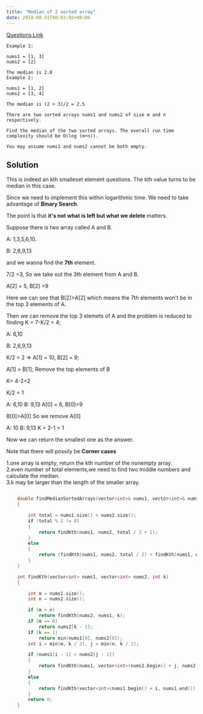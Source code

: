 ```yaml
---
title: "Median of 2 sorted array"
date: 2018-08-31T00:03:02+08:00
---
```


[Questions Link](https://leetcode.com/problems/median-of-two-sorted-arrays/description/)

```
Example 1:

nums1 = [1, 3]
nums2 = [2]

The median is 2.0
Example 2:

nums1 = [1, 2]
nums2 = [3, 4]

The median is (2 + 3)/2 = 2.5

There are two sorted arrays nums1 and nums2 of size m and n respectively.

Find the median of the two sorted arrays. The overall run time complexity should be O(log (m+n)).

You may assume nums1 and nums2 cannot be both empty.
```


## Solution

This is indeed an kth smalleset element questions. The kth value turns to be median in this case.

Since we need to implement this within logarithmic time. We need to take advantage of **Binary Search**.

The point is that **it's not what is left but what we delete** matters. 

Suppose there is two array called A and B.

A: 1,3,5,6,10. 

B: 2,6,9,13

and we wanna find the **7th** element.

7/2 =3, So we take out the 3th element from A and B.

A[2] = 5, B[2] =9

Here we can see that B[2]>A[2] which means the 7th elements won't be in the top 3 elements of A.

Then we can remove the top 3 elemets of A and the problem is reduced to finding K = 7-K/2 = 4;

A: 6,10 

B: 2,6,9,13

K/2 = 2 => A[1] = 10, B[2] = 9;

A[1] > B[1]; Remove the top elements of B 

K= 4-2=2

K/2 = 1

A: 6,10 B: 9,13 A[0] = 6, B[0]=9

B[0]>A[0] So we remove A[0] 

A: 10 B: 9,13 K = 2-1 = 1

Now we can return the smallest one as the answer.

Note that there will possily be **Corner cases**

1.one array is empty, return the kth number of the nonempty array. 
</br>
2.even number of total elements,we need to find two middle numbers and calculate the median. 
</br>
3.k may be larger than the length of the smaller array.


```C++

	double findMedianSortedArrays(vector<int>& nums1, vector<int>& nums2) 
	{

		int total = nums1.size() + nums2.size();
		if (total % 2 != 0)
		{
			return findKth(nums1, nums2, total / 2 + 1);
		}
		else
		{
			return (findKth(nums1, nums2, total / 2) + findKth(nums1, nums2, total / 2 + 1)) *0.5;
		}
	}

	int findKth(vector<int> nums1, vector<int> nums2, int k) 
	{

		int m = nums1.size();
		int n = nums2.size();

		if (m > n)
			return findKth(nums2, nums1, k);
		if (m == 0)
			return nums2[k - 1];
		if (k == 1)
			return min(nums1[0], nums2[0]);
		int i = min(m, k / 2), j = min(n, k / 2);

		if (nums1[i - 1] > nums2[j - 1]) 
		{
			return findKth(nums1, vector<int>(nums2.begin() + j, nums2.end()), k - j);
		}
		else 
		{
			return findKth(vector<int>(nums1.begin() + i, nums1.end()), nums2, k - i);
		}
		return 0;
	}
	
```
